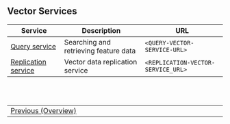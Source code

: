 ## Vector Services <!-- {docsify-ignore} -->
| Service | Description | URL |
|-|-|-|
| [Query service](/getting-started/vector/services/query_service.md) | Searching and retrieving feature data | `<QUERY-VECTOR-SERVICE-URL>` |
| [Replication service](/getting-started/vector/services/replication_service.md) | Vector data replication service | `<REPLICATION-VECTOR-SERVICE_URL>` |

<br/>
<br/>
<table style=" width: 100%; display: table !important;">
    <tbody>
        <tr>
            <td align="left">
                <a href="#/getting-started/vector/vector_overview">Previous (Overview)</a>
            </td>
            <td align="right"></td>
        </tr>
    </tbody>
</table>